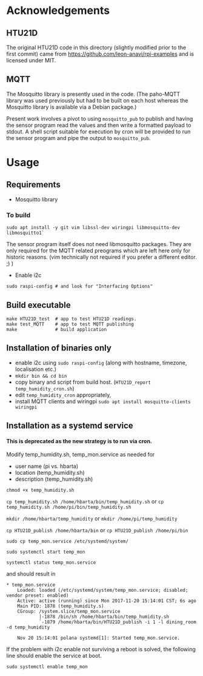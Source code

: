 # Acknowledgements 

## HTU21D

The original HTU21D code in this directory (slightly modified prior to
the first commit) came from https://github.com/leon-anavi/rpi-examples
and is licensed under MIT.

## MQTT

The Mosquitto library is presently used in the code. (The paho-MQTT library
was used previously but had to be built on each host whereas the Mosquitto
library is available via a Debian package.)

Present work involves a pivot to using `mosquitto_pub` to publish and having
the sensor program read the values and then write a formatted payload to stdout.
A shell script suitable for execution by cron will be provided to run the
sensor program and pipe the output to `mosquitto_pub`.

# Usage

## Requirements

* Mosquitto library

### To build

```text
sudo apt install -y git vim libssl-dev wiringpi libmosquitto-dev libmosquitto1`
```
    
The sensor program itself does not need libmosquitto packages. They are only
required for the MQTT related preograms which are left here only for historic
reasons. (vim technically not required if you prefer a different editor. ;) )
    
* Enable i2c 

```text
sudo raspi-config # and look for "Interfacing Options"
```

## Build executable

```text
make HTU21D_test  # app to test HTU21D readings.
make test_MQTT    # app to test MQTT publishing
make              # build application
```

## Installation of binaries only

* enable i2c using `sudo raspi-config` (along with hostname, timezone, localisation etc.)
* `mkdir bin && cd bin`
* copy binary and script from build host. (`HTU21D_report temp_humidity_cron.sh`)
* edit `temp_humidity_cron` appropriately,
* install MQTT clients  and wiringpi `sudo apt install mosquitto-clients wiringpi`

## Installation as a systemd service

#### This is deprecated as the new strategy is to run via cron.

Modify temp_humidity.sh, temp_mon.service as needed for

* user name (pi vs. hbarta)
* location (temp_humidity.sh)
* description (temp_humidity.sh)


`chmod +x temp_humidity.sh`

`cp temp_humidity.sh /home/hbarta/bin/temp_humidity.sh`
   or
`cp temp_humidity.sh /home/pi/bin/temp_humidity.sh`

`mkdir /home/hbarta/temp_humidity`
   or
`mkdir /home/pi/temp_humidity`

`cp HTU21D_publish /home/hbarta/bin`
   or
`cp HTU21D_publish /home/pi/bin`

`sudo cp temp_mon.service /etc/systemd/system/`

`sudo systemctl start temp_mon`

`systemctl status temp_mon.service`

and should result in

```text
* temp_mon.service
    Loaded: loaded (/etc/systemd/system/temp_mon.service; disabled; vendor preset: enabled)
    Active: active (running) since Mon 2017-11-20 15:14:01 CST; 6s ago
    Main PID: 1878 (temp_humidity.s)
    CGroup: /system.slice/temp_mon.service
            |-1878 /bin/sh /home/hbarta/bin/temp_humidity.sh
            `-1879 /home/hbarta/bin/HTU21D_publish -i 1 -l dining_room -d temp_humidity

    Nov 20 15:14:01 polana systemd[1]: Started temp_mon.service.
```

If the problem with i2c enable not surviving a reboot is solved, the following
line should enable the service at boot.

```text
sudo systemctl enable temp_mon
```

